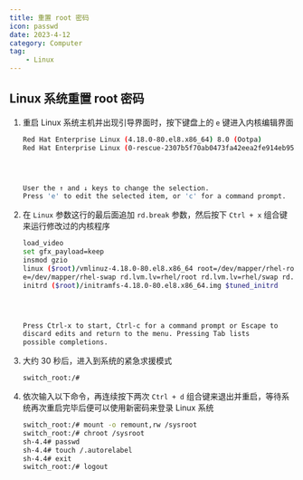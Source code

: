 ```yaml
---
title: 重置 root 密码
icon: passwd
date: 2023-4-12
category: Computer
tag:
    - Linux
---
```


## Linux 系统重置 root 密码

1. 重启 Linux 系统主机并出现引导界面时，按下键盘上的 `e` 键进入内核编辑界面

    ```bash
    Red Hat Enterprise Linux (4.18.0-80.el8.x86_64) 8.0 (Ootpa)
    Red Hat Enterprise Linux (0-rescue-2307b5f70ab0473fa42eea2fe914eb95) 8.0




    User the ↑ and ↓ keys to change the selection.
    Press 'e' to edit the selected item, or 'c' for a command prompt.
    ```

2. 在 `Linux` 参数这行的最后面追加 `rd.break` 参数，然后按下 `Ctrl + x` 组合键来运行修改过的内核程序

    ```bash
    load_video
    set gfx_payload=keep
    insmod gzio
    linux ($root)/vmlinuz-4.18.0-80.el8.x86_64 root=/dev/mapper/rhel-root ro resum\
    e=/dev/mapper/rhel-swap rd.lvm.lv=rhel/root rd.lvm.lv=rhel/swap rd.break
    initrd ($root)/initramfs-4.18.0-80.el8.x86_64.img $tuned_initrd




    Press Ctrl-x to start, Ctrl-c for a command prompt or Escape to
    discard edits and return to the menu. Pressing Tab lists 
    possible completions.
    ```

3. 大约 30 秒后，进入到系统的紧急求援模式

    ```bash
    switch_root:/# 
    ```

4. 依次输入以下命令，再连续按下两次 `Ctrl + d` 组合键来退出并重启，等待系统再次重启完毕后便可以使用新密码来登录 Linux 系统

    ```bash
    switch_root:/# mount -o remount,rw /sysroot
    switch_root:/# chroot /sysroot
    sh-4.4# passwd
    sh-4.4# touch /.autorelabel
    sh-4.4# exit
    switch_root:/# logout
    ```
